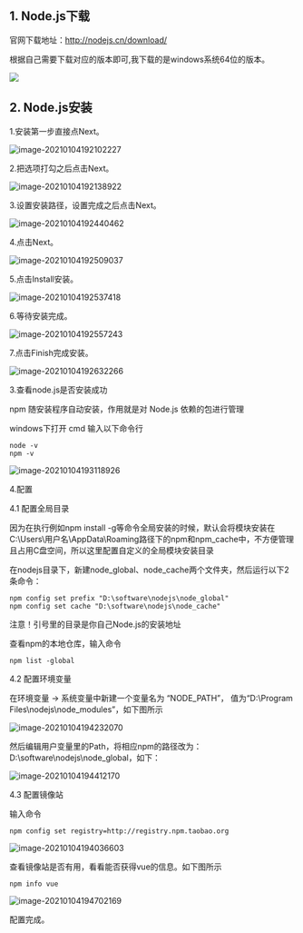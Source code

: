 

## 1. Node.js下载

官网下载地址：http://nodejs.cn/download/

根据自己需要下载对应的版本即可,我下载的是windows系统64位的版本。

![](../image/1.1.1.png)

## 2. Node.js安装

1.安装第一步直接点Next。

![image-20210104192102227](../image/1.2.1.png)

2.把选项打勾之后点击Next。

![image-20210104192138922](../image/1.2.2.png)

3.设置安装路径，设置完成之后点击Next。

![image-20210104192440462](../image/1.2.3.png)

4.点击Next。

![image-20210104192509037](../image/1.2.4.png)

5.点击Install安装。

![image-20210104192537418](../image/1.2.5.png)

6.等待安装完成。

![image-20210104192557243](../image/1.2.6.png)

7.点击Finish完成安装。

![image-20210104192632266](../image/1.2.7.png)

3.查看node.js是否安装成功

npm 随安装程序自动安装，作用就是对 Node.js 依赖的包进行管理

windows下打开 cmd 输入以下命令行

```
node -v
npm -v
```

![image-20210104193118926](../image/1.3.png)

4.配置

4.1 配置全局目录

因为在执行例如npm install -g等命令全局安装的时候，默认会将模块安装在C:\Users\用户名\AppData\Roaming路径下的npm和npm_cache中，不方便管理且占用C盘空间，所以这里配置自定义的全局模块安装目录

在nodejs目录下，新建node_global、node_cache两个文件夹，然后运行以下2条命令：

```
npm config set prefix "D:\software\nodejs\node_global"
npm config set cache "D:\software\nodejs\node_cache"
```

注意！引号里的目录是你自己Node.js的安装地址

查看npm的本地仓库，输入命令

```
npm list -global
```

4.2 配置环境变量

在环境变量 -> 系统变量中新建一个变量名为 “NODE_PATH”， 值为“D:\Program Files\nodejs\node_modules”，如下图所示

![image-20210104194232070](../image/1.4.2.png)

然后编辑用户变量里的Path，将相应npm的路径改为：D:\software\nodejs\node_global，如下：

![image-20210104194412170](../image/1.4.2.2.png)



4.3 配置镜像站

输入命令

```
npm config set registry=http://registry.npm.taobao.org 
```

![image-20210104194036603](../image/1.4.3.png)

查看镜像站是否有用，看看能否获得vue的信息。如下图所示

```
npm info vue 
```

![image-20210104194702169](../image/1.4.3.2.png)

配置完成。